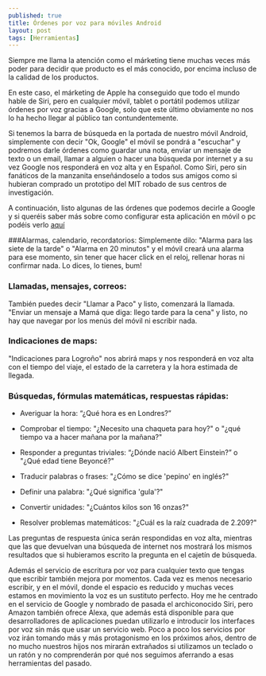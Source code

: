 ```yaml
---
published: true
title: Órdenes por voz para móviles Android
layout: post
tags: [Herramientas]
---
```


Siempre me llama la atención como el márketing tiene muchas veces más poder para decidir que producto es el más conocido, por encima incluso de la calidad de los productos.

En este caso, el márketing de Apple ha conseguido que todo el mundo hable de Siri,
pero en cualquier móvil, tablet o portátil podemos utilizar órdenes por voz gracias a Google, solo que este último obviamente no nos lo ha hecho llegar  al público tan contundentemente.

Si tenemos la barra de búsqueda en la portada de nuestro móvil Android, simplemente con decir "Ok, Google" el móvil se pondrá a "escuchar" y podremos darle órdenes como guardar una nota, enviar un mensaje de texto o un email, llamar a alguien o hacer una búsqueda por internet y a su vez Google nos responderá en voz alta y en Español. Como Siri, pero sin fanáticos de la manzanita enseñándoselo a todos sus amigos como si hubieran comprado un prototipo del MIT robado de sus centros de investigación.

A continuación, listo algunas de las órdenes que podemos decirle a Google y si queréis saber más sobre como configurar esta aplicación en móvil o pc podéis verlo [aquí](https://support.google.com/websearch/answer/2940021?hl=es)

###Alarmas, calendario, recordatorios:
Simplemente dilo: "Alarma para las siete de la tarde" o "Alarma en 20 minutos" y el móvil creará una alarma para ese momento, sin tener que hacer click en el reloj, rellenar horas ni confirmar nada. Lo dices, lo tienes, bum!

### Llamadas, mensajes, correos:
También puedes decir "Llamar a Paco" y listo, comenzará la llamada. "Enviar un mensaje a Mamá que diga: llego tarde para la cena" y listo, no hay que navegar por los menús del móvil ni escribir nada.

### Indicaciones de maps:
"Indicaciones para Logroño" nos abrirá maps y nos responderá en voz alta con el tiempo del viaje, el estado de la carretera y la hora estimada de llegada.

### Búsquedas, fórmulas matemáticas, respuestas rápidas:

- Averiguar la hora: “¿Qué hora es en Londres?”

- Comprobar el tiempo: "¿Necesito una chaqueta para hoy?" o "¿qué tiempo va a hacer mañana por la mañana?"

- Responder a preguntas triviales: “¿Dónde nació Albert Einstein?” o "¿Qué edad tiene Beyoncé?"

- Traducir palabras o frases: "¿Cómo se dice 'pepino' en inglés?"

- Definir una palabra: "¿Qué significa 'gula'?"

- Convertir unidades: "¿Cuántos kilos son 16 onzas?"

- Resolver problemas matemáticos: "¿Cuál es la raíz cuadrada de 2.209?"

Las preguntas de respuesta única serán respondidas en voz alta, mientras que las que devuelvan una búsqueda de internet nos mostrará los mismos resultados que si hubieramos escrito la pregunta en el cajetín de búsqueda.

Además el servicio de escritura por voz para cualquier texto que tengas que escribir también mejora por momentos. Cada vez es menos necesario escribir, y en el móvil, donde el espacio es reducido y muchas veces estamos en movimiento la voz es un sustituto perfecto. Hoy me he centrado en el servicio de Google y nombrado de pasada el archiconocido Siri, pero Amazon también ofrece Alexa, que además está disponible para que desarrolladores de aplicaciones puedan utilizarlo e introducir los interfaces por voz sin más que usar un servicio web. Poco a poco los servicios por voz irán tomando más y más protagonismo en los próximos años, dentro de no mucho nuestros hijos nos mirarán extrañados si utilizamos un teclado o un ratón y no comprenderán por qué nos seguimos aferrando a esas herramientas del pasado.
